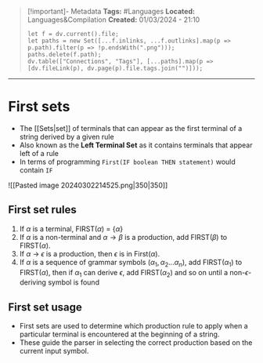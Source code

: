 > [!important]- Metadata
> **Tags:** #Languages 
> **Located:** Languages&Compilation
> **Created:** 01/03/2024 - 21:10
> ```dataviewjs
> let f = dv.current().file;
> let paths = new Set([...f.inlinks, ...f.outlinks].map(p => p.path).filter(p => !p.endsWith(".png")));
> paths.delete(f.path);
> dv.table(["Connections", "Tags"], [...paths].map(p => [dv.fileLink(p), dv.page(p).file.tags.join("")]));
> ```

___
# First sets
- The [[Sets|set]] of terminals that can appear as the first terminal of a string derived by a given rule 
- Also known as the **Left Terminal Set** as it contains terminals that appear left of a rule
- In terms of programming `First(IF boolean THEN statement)` would contain `IF`


![[Pasted image 20240302214525.png|350|350]]
## First set rules 
1. If $\alpha$ is a terminal, FIRST($\alpha$) = $\{ \alpha \}$
2. If $\alpha$ is a non-terminal and $\alpha\to\beta$ is a production, add FIRST($\beta$) to FIRST($\alpha$).
3. If $\alpha$ → $\epsilon$ is a production, then $\epsilon$ is in First($\alpha$).
4. If $\alpha$ is a sequence of grammar symbols ($\alpha_1 ,\alpha_2 ... \alpha_{n}$), add FIRST($\alpha_{1}$) to FIRST($\alpha$), then if $\alpha_{1}$ can derive $\epsilon$, add FIRST($\alpha_{2}$) and so on until a non-$\epsilon$-deriving symbol is found

## First set usage
- First sets are used to determine which production rule to apply when a particular terminal is encountered at the beginning of a string.
- These guide the parser in selecting the correct production based on the current input symbol.